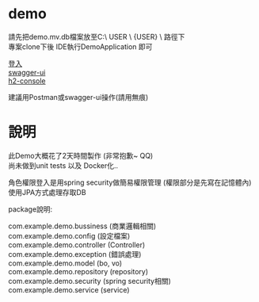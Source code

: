 # demo  
  
請先把demo.mv.db檔案放至C:\ USER \ {USER} \ 路徑下  
專案clone下後 IDE執行DemoApplication 即可  
  
[登入](http://localhost:9100/login)  
[swagger-ui](http://localhost:9100/swagger-ui.html)  
[h2-console](http://localhost:9100/h2-console/)  
  
建議用Postman或swagger-ui操作(請用無痕)  
  
# 說明  
  
此Demo大概花了2天時間製作 (非常抱歉~ QQ)  
尚未做到unit tests 以及 Docker化..  
  
角色權限登入是用spring security做簡易權限管理 (權限部分是先寫在記憶體內)  
使用JPA方式處理存取DB  
  
package說明:  
  
com.example.demo.bussiness (商業邏輯相關)  
com.example.demo.config (設定檔案)  
com.example.demo.controller (Controller)  
com.example.demo.exception (錯誤處理)  
com.example.demo.model (bo, vo)  
com.example.demo.repository (repository)  
com.example.demo.security (spring security相關)  
com.example.demo.service (service)  


